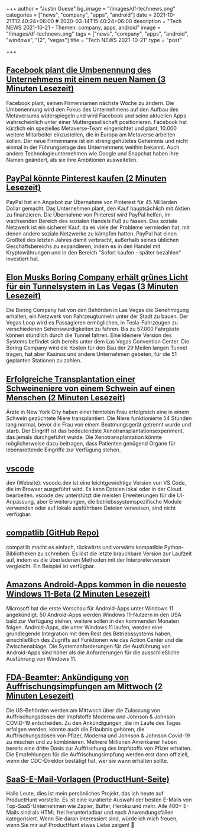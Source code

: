 +++
author = "Justin Guese"
bg_image = "/images/df-technews.png"
categories = ["news", "company", "apps", "android"]
date = 2021-10-21T12:40:24+06:00 # 2020-03-14T15:40:24+06:00
description = "Tech NEWS 2021-10-21 - Themen: company, apps, android"
image = "/images/df-technews.png"
tags = ["news", "company", "apps", "android", "windows", "(2", "vegas"]
title = "Tech NEWS 2021-10-21"
type = "post"

+++

## [Facebook plant die Umbenennung des Unternehmens mit einem neuen Namen (3 Minuten Lesezeit)](https://www.theverge.com/2021/10/19/22735612/facebook-change-company-name-metaverse)

 Facebook plant, seinen Firmennamen nächste Woche zu ändern. Die Umbenennung wird den Fokus des Unternehmens auf den Aufbau des Metaversums widerspiegeln und wird Facebook und seine aktuellen Apps wahrscheinlich unter einer Muttergesellschaft positionieren. Facebook hat kürzlich ein spezielles Metaverse-Team eingerichtet und plant, 10.000 weitere Mitarbeiter einzustellen, die in Europa am Metaverse arbeiten sollen. Der neue Firmenname ist ein streng gehütetes Geheimnis und nicht einmal in der Führungsetage des Unternehmens weithin bekannt. Auch andere Technologieunternehmen wie Google und Snapchat haben ihre Namen geändert, als sie ihre Ambitionen ausweiteten.

## [PayPal könnte Pinterest kaufen (2 Minuten Lesezeit)](https://www.engadget.com/paypal-pinterest-report-184534084.html)

 PayPal hat ein Angebot zur Übernahme von Pinterest für 45 Milliarden Dollar gemacht. Das Unternehmen plant, den Kauf hauptsächlich mit Aktien zu finanzieren. Die Übernahme von Pinterest wird PayPal helfen, im wachsenden Bereich des sozialen Handels Fuß zu fassen. Das soziale Netzwerk ist ein sicherer Kauf, da es viele der Probleme vermieden hat, mit denen andere soziale Netzwerke zu kämpfen hatten. PayPal hat einen Großteil des letzten Jahres damit verbracht, außerhalb seines üblichen Geschäftsbereichs zu expandieren, indem es in den Handel mit Kryptowährungen und in den Bereich "Sofort kaufen - später bezahlen" investiert hat.

## [Elon Musks Boring Company erhält grünes Licht für ein Tunnelsystem in Las Vegas (3 Minuten Lesezeit)](https://www.theverge.com/2021/10/20/22737228/elon-musk-boring-company-las-vegas-loop-strip)

 Die Boring Company hat von den Behörden in Las Vegas die Genehmigung erhalten, ein Netzwerk von Fahrzeugtunneln unter der Stadt zu bauen. Der Vegas Loop wird es Passagieren ermöglichen, in Tesla-Fahrzeugen zu verschiedenen Sehenswürdigkeiten zu fahren. Bis zu 57.000 Fahrgäste können stündlich durch die Tunnel fahren. Eine kleinere Version des Systems befindet sich bereits unter dem Las Vegas Convention Center. Die Boring Company wird die Kosten für den Bau der 29 Meilen langen Tunnel tragen, hat aber Kasinos und andere Unternehmen gebeten, für die 51 geplanten Stationen zu zahlen.

## [Erfolgreiche Transplantation einer Schweineniere von einem Schwein auf einen Menschen (2 Minuten Lesezeit)](https://www.vice.com/en/article/5dgm3k/pig-kidney-successfully-transplanted-from-hog-to-human)

 Ärzte in New York City haben einer hirntoten Frau erfolgreich eine in einem Schwein gezüchtete Niere transplantiert. Die Niere funktionierte 54 Stunden lang normal, bevor die Frau von einem Beatmungsgerät getrennt wurde und starb. Der Eingriff ist das bedeutendste Xenotransplantationsexperiment, das jemals durchgeführt wurde. Die Xenotransplantation könnte möglicherweise dazu beitragen, dass Patienten genügend Organe für lebensrettende Eingriffe zur Verfügung stehen.

## [vscode](https://vscode.dev/)

dev (Website). vscode.dev ist eine leichtgewichtige Version von VS Code, die im Browser ausgeführt wird. Es kann Dateien lokal oder in der Cloud bearbeiten. vscode.dev unterstützt die meisten Erweiterungen für die UI-Anpassung, aber Erweiterungen, die betriebssystemspezifische Module verwenden oder auf lokale ausführbare Dateien verweisen, sind nicht verfügbar.

## [compatlib (GitHub Repo)](https://github.com/ttymck/compatlib)

 compatlib macht es einfach, rückwärts und vorwärts kompatible Python-Bibliotheken zu schreiben. Es löst die letzte brauchbare Version zur Laufzeit auf, indem es die überladenen Methoden mit der Interpreterversion vergleicht. Ein Beispiel ist verfügbar.

## [Amazons Android-Apps kommen in die neueste Windows 11-Beta (2 Minuten Lesezeit)](https://arstechnica.com/gadgets/2021/10/amazons-android-apps-come-to-the-latest-windows-11-beta/)

 Microsoft hat die erste Vorschau für Android-Apps unter Windows 11 angekündigt. 50 Android-Apps werden Windows 11-Nutzern in den USA bald zur Verfügung stehen, weitere sollen in den kommenden Monaten folgen. Android-Apps, die unter Windows 11 laufen, werden eine grundlegende Integration mit dem Rest des Betriebssystems haben, einschließlich des Zugriffs auf Funktionen wie das Action Center und die Zwischenablage. Die Systemanforderungen für die Ausführung von Android-Apps sind höher als die Anforderungen für die ausschließliche Ausführung von Windows 11.

## [FDA-Beamter: Ankündigung von Auffrischungsimpfungen am Mittwoch (2 Minuten Lesezeit)](https://apnews.com/article/coronavirus-pandemic-science-business-health-coronavirus-vaccine-5ba0ada40600e590fc3ab38bba046a94)

 Die US-Behörden werden am Mittwoch über die Zulassung von Auffrischungsdosen der Impfstoffe Moderna und Johnson & Johnson COVID-19 entscheiden. Zu den Ankündigungen, die im Laufe des Tages erfolgen werden, könnte auch die Erlaubnis gehören, die Auffrischungsdosen von Pfizer, Moderna und Johnson & Johnson Covid-19 zu mischen und zu kombinieren. Mehrere Millionen Amerikaner haben bereits eine dritte Dosis zur Auffrischung des Impfstoffs von Pfizer erhalten. Die Empfehlungen für die Auffrischungsimpfung werden erst dann offiziell, wenn der CDC-Direktor bestätigt hat, wer sie wann erhalten sollte.

## [SaaS-E-Mail-Vorlagen (ProductHunt-Seite)](https://www.producthunt.com/posts/saas-email-templates-2/1/0100017ca2541503-ce4fc46b-89e3-4e4c-b606-5270ad6b02ab-000000/ALhG7G5uJnS7jeqEoo94eZ4b-1SX_2gZ23_pA8XK5z4=220)

 Hallo Leute, dies ist mein persönliches Projekt, das ich heute auf ProductHunt vorstelle. Es ist eine kuratierte Auswahl der besten E-Mails von Top-SaaS-Unternehmen wie Zapier, Buffer, Heroku und mehr. Alle 400+ E-Mails sind als HTML frei herunterladbar und nach Anwendungsfällen kategorisiert. Wenn Sie daran interessiert sind, würde ich mich freuen, wenn Sie mir auf ProductHunt etwas Liebe zeigen! 🙏

